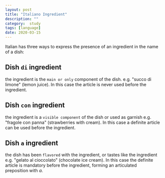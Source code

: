 ```yaml
---
layout: post
title: "Italiano Ingredient"
description: ""
category:  study
tags: [language]
date: 2020-03-15
---
```


Italian has three ways to express the presence of an ingredient in the name of a dish:

##  Dish  `di`  ingredient
the ingredient is the `main or only` component of the dish.
e.g. "succo di limone" (lemon juice). 
In this case the article is never used before the ingredient.

##   Dish  `con`  ingredient
the ingredient is a `visible component` of the dish or used as garnish
e.g. "fragole con panna" (strawberries with cream). 
In this case a definite article can be used before the ingredient.


##  Dish  `a` ingredient
the dish has been `flavored` with the ingredient, or tastes like the ingredient
e.g. "gelato al cioccolato" (chocolate ice cream).
In this case the definite article is mandatory before the ingredient, forming an articulated preposition with  _a_.
